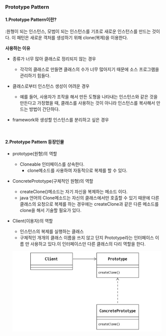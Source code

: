 ### Prototype Pattern

#### 1.Prototype Pattern이란?

:원형이 되는 인스턴스, 모범이 되는 인스턴스를 기초로 새로운 인스턴스를 만드는 것이다. 이 패턴은 새로운 객처를 생성하기 위해 clone(복제)을 이용한다.

**사용하는 이유**

+ 종류가 너무 많아 클래스로 정리되지 않는 경우

  + 각각의 클래스로 만들면 클래스의 수가 너무 많아지기 때문에 소스 프로그램을 관리하기 힘들다.

+ 클래스로부터 인스턴스 생성이 어려운 경우

  + 예를 들어, 사용자가 조작을 해서 만든 도형을 나타내는 인스턴스와 같은 것을 만든다고 가정했을 때, 클래스를 사용하는 것이 아니라 인스턴스를 복사해서 만드는 방법이 간단하다.

+ framework와 생성할 인스턴스를 분리하고 싶은 경우

  ​

#### 2.Prototype Pattern 등장인물

+ prototype(원형)의 역할

  + Cloneable 인터페이스를 상속한다.
    + clone메소드를 사용하여 자동적으로 복제를 할 수 있다.

+ ConcretePrototype(구체적인 원형)의 역할

  + createClone()메소드는 자기 자신을 복제하는 메소드 이다. 
  + java 언어의 Clone메소드는 자신의 클래스에서만 호출할 수 있기 때문에 다른 클래스의 요청으로 복제를 하는 경우에는 createClone과 같은 다른 메소드를 clone을 해서 기술할 필요가 있다.

+ Client(이용자)의 역할

  + 인스턴스의 복제를 실행하는 클래스
  + 구체적인 개개의 클래스 이름을 쓰지 않고 단지 Prototype라는 인터페이스 이름 만 사용하고 있다.이 인터페이스만 다른 클래스의 다리 역할을 한다.

  ![image](https://github.com/Hongsomang/Design-Pattern/blob/master/Creation_Pattern/Prototype_Pattern/Image/Prototype_Pattern.PNG?raw=true)

  ​